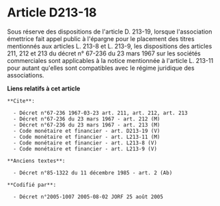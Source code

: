 # Article D213-18

Sous réserve des dispositions de l'article D. 213-19, lorsque l'association émettrice fait appel public à l'épargne pour le
placement des titres mentionnés aux articles L. 213-8 et L. 213-9, les dispositions des articles 211, 212 et 213 du décret n°
67-236 du 23 mars 1967 sur les sociétés commerciales sont applicables à la notice mentionnée à l'article L. 213-11 pour
autant qu'elles sont compatibles avec le régime juridique des associations.

**Liens relatifs à cet article**

	**Cite**:

	  - Décret n°67-236 1967-03-23 art. 211, art. 212, art. 213
	  - Décret n°67-236 du 23 mars 1967 - art. 212 (M)
	  - Décret n°67-236 du 23 mars 1967 - art. 213 (M)
	  - Code monétaire et financier - art. D213-19 (V)
	  - Code monétaire et financier - art. L213-11 (M)
	  - Code monétaire et financier - art. L213-8 (V)
	  - Code monétaire et financier - art. L213-9 (V)

	**Anciens textes**:

	  - Décret n°85-1322 du 11 décembre 1985 - art. 2 (Ab)

	**Codifié par**:

	  - Décret n°2005-1007 2005-08-02 JORF 25 août 2005
